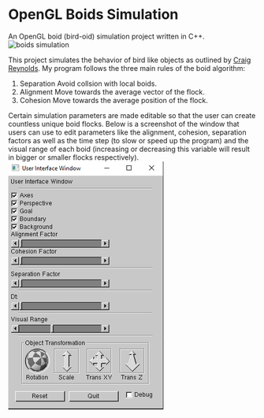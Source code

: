# OpenGL Boids Simulation
An OpenGL boid (bird-oid) simulation project written in C++.
![boids simulation](./Images/boids_running.gif)

This project simulates the behavior of bird like objects as outlined by [Craig Reynolds](http://www.red3d.com/cwr/).
My program follows the three main rules of the boid algorithm:

1. Separation
  Avoid collsion with local boids.
2. Alignment
  Move towards the average vector of the flock.
3. Cohesion
  Move towards the average position of the flock.

Certain simulation parameters are made editable so that the user can create countless unique boid flocks. Below is a screenshot of the window that users can use to edit parameters like the alignment, cohesion, separation factors as well as the time step (to slow or speed up the program) and the visual range of each boid (increasing or decreasing this variable will result in bigger or smaller flocks respectively).
![user interface window](./Images/edit_window.PNG)

